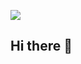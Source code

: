 <a href="https://jingood.hashnode.dev/"><img src="https://img.shields.io/badge/hashnode-2962FF?style=flat-square&logo=hashnode&logoColor=#2962FF"/></a>
## Hi there 👋

